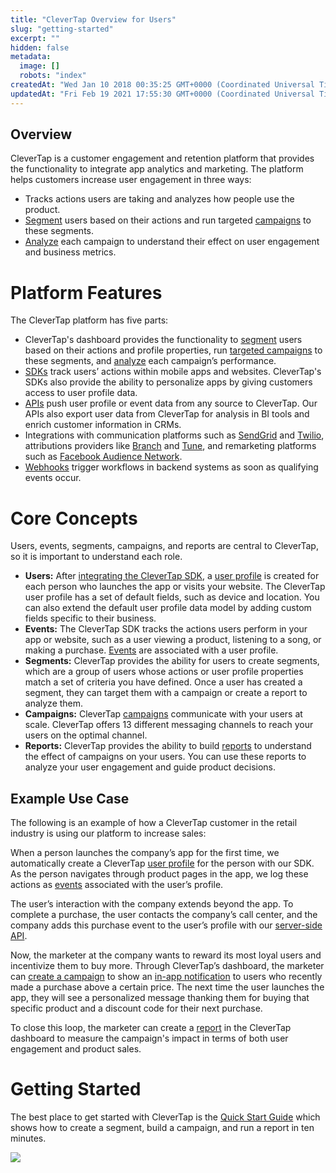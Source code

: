 ```yaml
---
title: "CleverTap Overview for Users"
slug: "getting-started"
excerpt: ""
hidden: false
metadata: 
  image: []
  robots: "index"
createdAt: "Wed Jan 10 2018 00:35:25 GMT+0000 (Coordinated Universal Time)"
updatedAt: "Fri Feb 19 2021 17:55:30 GMT+0000 (Coordinated Universal Time)"
---
```

## Overview

CleverTap is a customer engagement and retention platform that provides the functionality to integrate app analytics and marketing. The platform helps customers increase user engagement in three ways: 

- Tracks actions users are taking and analyzes how people use the product. 
- [Segment](doc:segments) users based on their actions and run targeted [campaigns](doc:intro-to-campaigns) to these segments. 
- [Analyze](doc:intro-to-reports) each campaign to understand their effect on user engagement and business metrics.

# Platform Features

The CleverTap platform has five parts: 

- CleverTap's dashboard provides the functionality to [segment](doc:segments) users based on their actions and profile properties, run [targeted campaigns](doc:intro-to-campaigns) to these segments, and [analyze](doc:intro-to-reports)  each campaign’s performance. 
- [SDKs](https://developer.clevertap.com/docs/clevertap-sdks) track users’ actions within mobile apps and websites. CleverTap's SDKs also provide the ability to personalize apps by giving customers access to user profile data.
- [APIs](https://developer.clevertap.com/docs/api-overview) push user profile or event data from any source to CleverTap. Our APIs also export user data from CleverTap for analysis in BI tools and enrich customer information in CRMs.
- Integrations with communication platforms such as [SendGrid](doc:sendgrid) and [Twilio](doc:twilio), attributions providers like [Branch](doc:branch) and [Tune](doc:tune), and remarketing platforms such as [Facebook Audience Network](doc:facebook-audience-network-1).
- [Webhooks](doc:webhooks) trigger workflows in backend systems as soon as qualifying events occur.

# Core Concepts

Users, events, segments, campaigns, and reports are central to CleverTap, so it is important to understand each role. 

- **Users:** After [integrating the CleverTap SDK](https://developer.clevertap.com/docs), a [user profile](doc:user-profiles) is created for each person who launches the app or visits your website. The CleverTap user profile has a set of default fields, such as device and location. You can also extend the default user profile data model by adding custom fields specific to their business.
- **Events:** The CleverTap SDK tracks the actions users perform in your app or website, such as a user viewing a product, listening to a song, or making a purchase. [Events](doc:events) are associated with a user profile.
- **Segments:** CleverTap provides the ability for users to create segments, which are a group of users whose actions or user profile properties match a set of criteria you have defined. Once a user has created a segment, they can target them with a campaign or create a report to analyze them. 
- **Campaigns:** CleverTap [campaigns](doc:intro-to-campaigns) communicate with your users at scale. CleverTap offers 13 different messaging channels to reach your users on the optimal channel.
- **Reports:** CleverTap provides the ability to build [reports](doc:intro-to-reports) to understand the effect of campaigns on your users. You can use these reports to analyze your user engagement and guide product decisions.

## Example Use Case

The following is an example of how a CleverTap customer in the retail industry is using our platform to increase sales:

When a person launches the company’s app for the first time, we automatically create a CleverTap [user profile](doc:user-profiles) for the person with our SDK. As the person navigates through product pages in the app, we log these actions as [events](doc:events) associated with the user’s profile. 

The user’s interaction with the company extends beyond the app. To complete a purchase, the user contacts the company’s call center, and the company adds this purchase event to the user’s profile with our [server-side API](https://developer.clevertap.com/docs/api-overview). 

Now, the marketer at the company wants to reward its most loyal users and incentivize them to buy more. Through CleverTap’s dashboard, the marketer can [create a campaign](doc:intro-to-campaigns) to show an [in-app notification](https://docs.clevertap.com/docs/inapp-campaigns) to users who recently made a purchase above a certain price. The next time the user launches the app, they will see a personalized message thanking them for buying that specific product and a discount code for their next purchase. 

To close this loop, the marketer can create a [report](doc:intro-to-reports) in the CleverTap dashboard to measure the campaign's impact in terms of both user engagement and product sales. 

# Getting Started

The best place to get started with CleverTap is the [Quick Start Guide](doc:quickstart-guide) which shows how to create a segment, build a campaign, and run a report in ten minutes.

[![](https://files.readme.io/6df4aa6-Demo_CTA_for_Docs.png)](https://clevertap.com/live-product-demo/)
